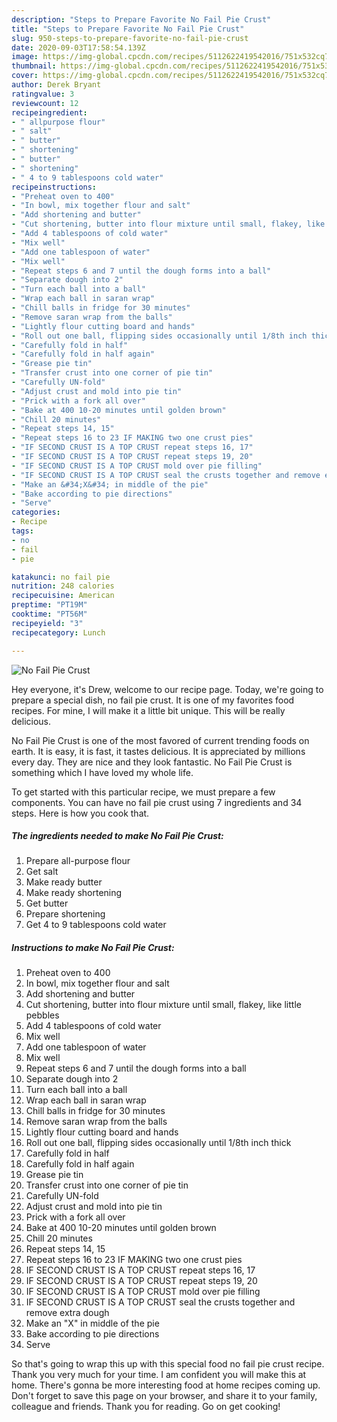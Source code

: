 ```yaml
---
description: "Steps to Prepare Favorite No Fail Pie Crust"
title: "Steps to Prepare Favorite No Fail Pie Crust"
slug: 950-steps-to-prepare-favorite-no-fail-pie-crust
date: 2020-09-03T17:58:54.139Z
image: https://img-global.cpcdn.com/recipes/5112622419542016/751x532cq70/no-fail-pie-crust-recipe-main-photo.jpg
thumbnail: https://img-global.cpcdn.com/recipes/5112622419542016/751x532cq70/no-fail-pie-crust-recipe-main-photo.jpg
cover: https://img-global.cpcdn.com/recipes/5112622419542016/751x532cq70/no-fail-pie-crust-recipe-main-photo.jpg
author: Derek Bryant
ratingvalue: 3
reviewcount: 12
recipeingredient:
- " allpurpose flour"
- " salt"
- " butter"
- " shortening"
- " butter"
- " shortening"
- " 4 to 9 tablespoons cold water"
recipeinstructions:
- "Preheat oven to 400"
- "In bowl, mix together flour and salt"
- "Add shortening and butter"
- "Cut shortening, butter into flour mixture until small, flakey, like little pebbles"
- "Add 4 tablespoons of cold water"
- "Mix well"
- "Add one tablespoon of water"
- "Mix well"
- "Repeat steps 6 and 7 until the dough forms into a ball"
- "Separate dough into 2"
- "Turn each ball into a ball"
- "Wrap each ball in saran wrap"
- "Chill balls in fridge for 30 minutes"
- "Remove saran wrap from the balls"
- "Lightly flour cutting board and hands"
- "Roll out one ball, flipping sides occasionally until 1/8th inch thick"
- "Carefully fold in half"
- "Carefully fold in half again"
- "Grease pie tin"
- "Transfer crust into one corner of pie tin"
- "Carefully UN-fold"
- "Adjust crust and mold into pie tin"
- "Prick with a fork all over"
- "Bake at 400 10-20 minutes until golden brown"
- "Chill 20 minutes"
- "Repeat steps 14, 15"
- "Repeat steps 16 to 23 IF MAKING two one crust pies"
- "IF SECOND CRUST IS A TOP CRUST repeat steps 16, 17"
- "IF SECOND CRUST IS A TOP CRUST repeat steps 19, 20"
- "IF SECOND CRUST IS A TOP CRUST mold over pie filling"
- "IF SECOND CRUST IS A TOP CRUST seal the crusts together and remove extra dough"
- "Make an &#34;X&#34; in middle of the pie"
- "Bake according to pie directions"
- "Serve"
categories:
- Recipe
tags:
- no
- fail
- pie

katakunci: no fail pie 
nutrition: 248 calories
recipecuisine: American
preptime: "PT19M"
cooktime: "PT56M"
recipeyield: "3"
recipecategory: Lunch

---
```



![No Fail Pie Crust](https://img-global.cpcdn.com/recipes/5112622419542016/751x532cq70/no-fail-pie-crust-recipe-main-photo.jpg)

Hey everyone, it's Drew, welcome to our recipe page. Today, we're going to prepare a special dish, no fail pie crust. It is one of my favorites food recipes. For mine, I will make it a little bit unique. This will be really delicious.

No Fail Pie Crust is one of the most favored of current trending foods on earth. It is easy, it is fast, it tastes delicious. It is appreciated by millions every day. They are nice and they look fantastic. No Fail Pie Crust is something which I have loved my whole life.




To get started with this particular recipe, we must prepare a few components. You can have no fail pie crust using 7 ingredients and 34 steps. Here is how you cook that.

<!--inarticleads1-->

##### The ingredients needed to make No Fail Pie Crust:

1. Prepare  all-purpose flour
1. Get  salt
1. Make ready  butter
1. Make ready  shortening
1. Get  butter
1. Prepare  shortening
1. Get  4 to 9 tablespoons cold water




<!--inarticleads2-->

##### Instructions to make No Fail Pie Crust:

1. Preheat oven to 400
1. In bowl, mix together flour and salt
1. Add shortening and butter
1. Cut shortening, butter into flour mixture until small, flakey, like little pebbles
1. Add 4 tablespoons of cold water
1. Mix well
1. Add one tablespoon of water
1. Mix well
1. Repeat steps 6 and 7 until the dough forms into a ball
1. Separate dough into 2
1. Turn each ball into a ball
1. Wrap each ball in saran wrap
1. Chill balls in fridge for 30 minutes
1. Remove saran wrap from the balls
1. Lightly flour cutting board and hands
1. Roll out one ball, flipping sides occasionally until 1/8th inch thick
1. Carefully fold in half
1. Carefully fold in half again
1. Grease pie tin
1. Transfer crust into one corner of pie tin
1. Carefully UN-fold
1. Adjust crust and mold into pie tin
1. Prick with a fork all over
1. Bake at 400 10-20 minutes until golden brown
1. Chill 20 minutes
1. Repeat steps 14, 15
1. Repeat steps 16 to 23 IF MAKING two one crust pies
1. IF SECOND CRUST IS A TOP CRUST repeat steps 16, 17
1. IF SECOND CRUST IS A TOP CRUST repeat steps 19, 20
1. IF SECOND CRUST IS A TOP CRUST mold over pie filling
1. IF SECOND CRUST IS A TOP CRUST seal the crusts together and remove extra dough
1. Make an &#34;X&#34; in middle of the pie
1. Bake according to pie directions
1. Serve




So that's going to wrap this up with this special food no fail pie crust recipe. Thank you very much for your time. I am confident you will make this at home. There's gonna be more interesting food at home recipes coming up. Don't forget to save this page on your browser, and share it to your family, colleague and friends. Thank you for reading. Go on get cooking!

